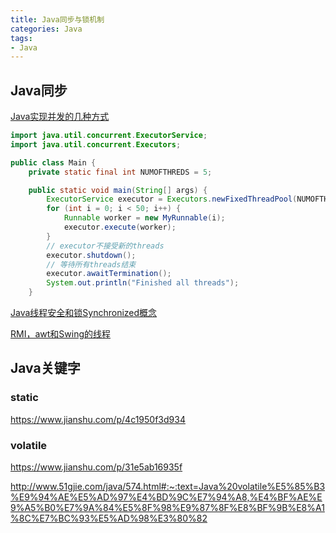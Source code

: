 ```yaml
---
title: Java同步与锁机制
categories: Java
tags:
- Java
---
```


## Java同步
[Java实现并发的几种方式](https://blog.csdn.net/qq_31027515/article/details/91347496)

```java
import java.util.concurrent.ExecutorService;
import java.util.concurrent.Executors;

public class Main {
    private static final int NUMOFTHREDS = 5;

    public static void main(String[] args) {
        ExecutorService executor = Executors.newFixedThreadPool(NUMOFTHREDS);
        for (int i = 0; i < 50; i++) {
            Runnable worker = new MyRunnable(i);
            executor.execute(worker);
        }
        // executor不接受新的threads
        executor.shutdown();
        // 等待所有threads结束
        executor.awaitTermination();
        System.out.println("Finished all threads");
    }
```

[Java线程安全和锁Synchronized概念](https://blog.51cto.com/14257804/2389436)

[RMI，awt和Swing的线程](https://cloud.tencent.com/developer/article/1083667)



## Java关键字
### static
<https://www.jianshu.com/p/4c1950f3d934>

### volatile
<https://www.jianshu.com/p/31e5ab16935f>

<http://www.51gjie.com/java/574.html#:~:text=Java%20volatile%E5%85%B3%E9%94%AE%E5%AD%97%E4%BD%9C%E7%94%A8,%E4%BF%AE%E9%A5%B0%E7%9A%84%E5%8F%98%E9%87%8F%E8%BF%9B%E8%A1%8C%E7%BC%93%E5%AD%98%E3%80%82>



